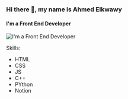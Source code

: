 ### Hi there 👋, my name is Ahmed Elkwawy
#### I'm a Front End Developer
![I'm a Front End Developer](https://scontent.faly8-1.fna.fbcdn.net/v/t39.30808-6/414819700_3527376280909050_5349079374266488179_n.jpg?_nc_cat=104&ccb=1-7&_nc_sid=5f2048&_nc_ohc=Fm1JPG8hQfwAX_Y6kbt&_nc_ht=scontent.faly8-1.fna&oh=00_AfDpvP9UBBBrXX20rlxvG3MsiB17YRA0zzeoeqAYGIabSg&oe=65EEB6DB)


Skills: 
* HTML
* CSS
* JS
* C++ 
* PYthon 
* Notion
